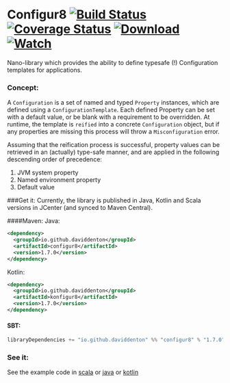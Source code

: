 Configur8 [![Build Status](https://api.travis-ci.org/daviddenton/configur8.svg)](https://travis-ci.org/daviddenton/configur8) [![Coverage Status](https://coveralls.io/repos/daviddenton/configur8/badge.svg?branch=master)](https://coveralls.io/r/daviddenton/configur8?branch=master) [![Download](https://api.bintray.com/packages/daviddenton/maven/configur8/images/download.svg) ](https://bintray.com/daviddenton/maven/configur8/_latestVersion) [ ![Watch](https://www.bintray.com/docs/images/bintray_badge_color.png) ](https://bintray.com/daviddenton/maven/configur8/view?source=watch)
=========

Nano-library which provides the ability to define typesafe (!) Configuration templates for applications.

### Concept:
A ```Configuration``` is a set of named and typed ```Property``` instances, which are defined using a  ```ConfigurationTemplate```.
Each defined Property can be set with a default value, or be blank with a requirement to be overridden. At runtime, the template is ```reified``` into a concrete ```Configuration``` object, but if any properties are missing this process will throw a ```Misconfiguration``` error.

Assuming that the reification process is successful, property values can be retrieved in an (actually) type-safe manner, and are applied in the following descending order of precedence:

1. JVM system property
2. Named environment property
3. Default value

###Get it:
Currently, the library is published in Java, Kotlin and Scala versions in JCenter (and synced to Maven Central).

####Maven:
Java:
```XML
<dependency>
  <groupId>io.github.daviddenton</groupId>
  <artifactId>configur8</artifactId>
  <version>1.7.0</version>
</dependency>
```

Kotlin:
```XML
<dependency>
  <groupId>io.github.daviddenton</groupId>
  <artifactId>konfigur8</artifactId>
  <version>1.7.0</version>
</dependency>
```

#### SBT:
```scala
libraryDependencies += "io.github.daviddenton" %% "configur8" % "1.7.0"
```

### See it:
See the example code in [scala](https://github.com/daviddenton/configur8/tree/master/scala/src/test/scala/examples) or [java](https://github.com/daviddenton/configur8/tree/master/java/src/test/java/examples) or [kotlin](https://github.com/daviddenton/configur8/tree/master/kotlin/src/test/kotlin/examples)

